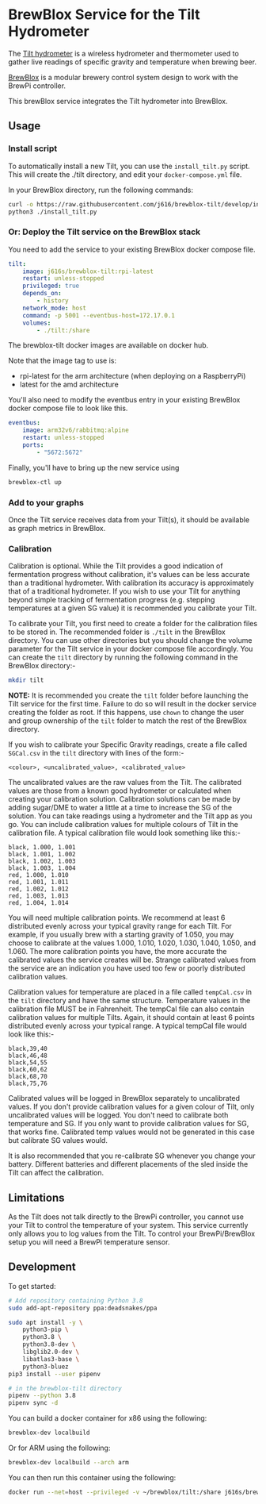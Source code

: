 # BrewBlox Service for the Tilt Hydrometer

The [Tilt hydrometer](https://tilthydrometer.com/) is a wireless hydrometer and thermometer used to gather live readings of specific gravity and temperature when brewing beer.

[BrewBlox](https://brewpi.com/) is a modular brewery control system design to work with the BrewPi controller.

This brewBlox service integrates the Tilt hydrometer into BrewBlox.

## Usage

### Install script

To automatically install a new Tilt, you can use the `install_tilt.py` script.
This will create the ./tilt directory, and edit your `docker-compose.yml` file.

In your BrewBlox directory, run the following commands:

```bash
curl -o https://raw.githubusercontent.com/j616/brewblox-tilt/develop/install_tilt.py
python3 ./install_tilt.py
```

### Or: Deploy the Tilt service on the BrewBlox stack

You need to add the service to your existing BrewBlox docker compose file.

```yaml
tilt:
    image: j616s/brewblox-tilt:rpi-latest
    restart: unless-stopped
    privileged: true
    depends_on:
        - history
    network_mode: host
    command: -p 5001 --eventbus-host=172.17.0.1
    volumes:
        - ./tilt:/share
```

The brewblox-tilt docker images are available on docker hub.

Note that the image tag to use is:

-   rpi-latest for the arm architecture (when deploying on a RaspberryPi)
-   latest for the amd architecture

You'll also need to modify the eventbus entry in your existing BrewBlox docker compose file to look like this.

```yaml
eventbus:
    image: arm32v6/rabbitmq:alpine
    restart: unless-stopped
    ports:
        - "5672:5672"
```

Finally, you'll have to bring up the new service using

```bash
brewblox-ctl up
```

### Add to your graphs

Once the Tilt service receives data from your Tilt(s), it should be available as graph metrics in BrewBlox.

### Calibration

Calibration is optional. While the Tilt provides a good indication of fermentation progress without calibration, it's values can be less accurate than a traditional hydrometer. With calibration its accuracy is approximately that of a traditional hydrometer. If you wish to use your Tilt for anything beyond simple tracking of fermentation progress (e.g. stepping temperatures at a given SG value) it is recommended you calibrate your Tilt.

To calibrate your Tilt, you first need to create a folder for the calibration files to be stored in. The recommended folder is `./tilt` in the BrewBlox directory. You can use other directories but you should change the volume parameter for the Tilt service in your docker compose file accordingly. You can create the `tilt` directory by running the following command in the BrewBlox directory:-

```bash
mkdir tilt
```

**NOTE:** It is recommended you create the `tilt` folder before launching the Tilt service for the first time. Failure to do so will result in the docker service creating the folder as root. If this happens, use `chown` to change the user and group ownership of the `tilt` folder to match the rest of the BrewBlox directory.

If you wish to calibrate your Specific Gravity readings, create a file called `SGCal.csv` in the `tilt` directory with lines of the form:-

```
<colour>, <uncalibrated_value>, <calibrated_value>
```

The uncalibrated values are the raw values from the Tilt. The calibrated values are those from a known good hydrometer or calculated when creating your calibration solution. Calibration solutions can be made by adding sugar/DME to water a little at a time to increase the SG of the solution. You can take readings using a hydrometer and the Tilt app as you go. You can include calibration values for multiple colours of Tilt in the calibration file. A typical calibration file would look something like this:-

```
black, 1.000, 1.001
black, 1.001, 1.002
black, 1.002, 1.003
black, 1.003, 1.004
red, 1.000, 1.010
red, 1.001, 1.011
red, 1.002, 1.012
red, 1.003, 1.013
red, 1.004, 1.014
```

You will need multiple calibration points. We recommend at least 6 distributed evenly across your typical gravity range for each Tilt. For example, if you usually brew with a starting gravity of 1.050, you may choose to calibrate at the values 1.000, 1.010, 1.020, 1.030, 1.040, 1.050, and 1.060. The more calibration points you have, the more accurate the calibrated values the service creates will be. Strange calibrated values from the service are an indication you have used too few or poorly distributed calibration values.

Calibration values for temperature are placed in a file called `tempCal.csv` in the `tilt` directory and have the same structure. Temperature values in the calibration file MUST be in Fahrenheit. The tempCal file can also contain calibration values for multiple Tilts. Again, it should contain at least 6 points distributed evenly across your typical range. A typical tempCal file would look like this:-

```
black,39,40
black,46,48
black,54,55
black,60,62
black,68,70
black,75,76
```

Calibrated values will be logged in BrewBlox separately to uncalibrated values. If you don't provide calibration values for a given colour of Tilt, only uncalibrated values will be logged. You don't need to calibrate both temperature and SG. If you only want to provide calibration values for SG, that works fine. Calibrated temp values would not be generated in this case but calibrate SG values would.

It is also recommended that you re-calibrate SG whenever you change your battery. Different batteries and different placements of the sled inside the Tilt can affect the calibration.

## Limitations

As the Tilt does not talk directly to the BrewPi controller, you cannot use your Tilt to control the temperature of your system. This service currently only allows you to log values from the Tilt. To control your BrewPi/BrewBlox setup you will need a BrewPi temperature sensor.

## Development

To get started:
```bash
# Add repository containing Python 3.8
sudo add-apt-repository ppa:deadsnakes/ppa

sudo apt install -y \
    python3-pip \
    python3.8 \
    python3.8-dev \
    libglib2.0-dev \
    libatlas3-base \
    python3-bluez
pip3 install --user pipenv

# in the brewblox-tilt directory
pipenv --python 3.8
pipenv sync -d
```

You can build a docker container for x86 using the following:

```bash
brewblox-dev localbuild
```

Or for ARM using the following:

```bash
brewblox-dev localbuild --arch arm
```

You can then run this container using the following:

```bash
docker run --net=host --privileged -v ~/brewblox/tilt:/share j616s/brewblox-tilt:local
```

